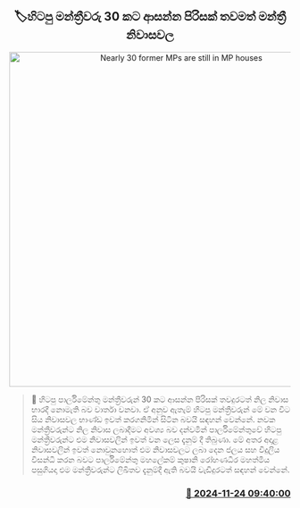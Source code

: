 <p align='center'><b><h2 align='center' title='Nearly 30 former MPs are still in MP houses'>🏷හිටපු මන්ත්‍රීවරු 30 කට ආසන්න පිරිසක් තවමත් මන්ත්‍රී නිවාසවල</h2></b></p>
<p align='center'><img src='https://helakuru.sgp1.cdn.digitaloceanspaces.com/esana/images/lib/madiwela-house.jpg' width='600' alt='Nearly 30 former MPs are still in MP houses'></p>

>📝 හිටපු පාර්ලිමේන්තු මන්ත්‍රීවරුන් 30 කට ආසන්න පිරිසක් තවදුරටත් නිල නිවාස භාරදී නොමැති බව වාර්තා වනවා.
ඒ අනුව ඇතැම් හිටපු මන්ත්‍රීවරුන් මේ වන විට සිය නිවාසවල භාණ්ඩ ඉවත් කරගනිමින් සිටින බවයි සඳහන් වෙන්නේ.
නවක මන්ත්‍රීවරුන්ට නිල නිවාස ලබාදීමට අවශ්‍ය බව දන්වමින් පාර්ලිමේන්තුවේ හිටපු මන්ත්‍රීවරුන්ට එම නිවාසවලින් ඉවත් වන ලෙස දැනුම් දී තිබුණා.
මේ අතර අදාළ නිවාසවලින් ඉවත් නොවුනහොත් එම නිවාසවලට ලබා දෙන ජලය සහ විදුලිය විසන්ධි කරන බවට පාර්ලිමේන්තු මහලේකම් කුෂානි රෝහණධීර මහත්මිය පසුගියදා එම මන්ත්‍රීවරුන්ට ලිඛිතව දැනුම්දී ඇති බවයි වැඩිදුරටත් සඳහන් වෙන්නේ.


<h3 align='right'><a href='https://www.helakuru.lk/esana/p/105389/'>📅 2024-11-24 09:40:00</a></h3>
